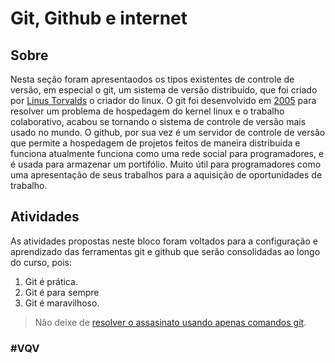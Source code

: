 # Git, Github e internet
## Sobre

Nesta seção foram apresentaodos os tipos existentes de controle de versão, em especial o git, um sistema de versão distribuído, que foi criado por [Linus Torvalds](https://en.wikipedia.org/wiki/Linus_Torvalds) o criador do linux. O git foi desenvolvido em [2005](https://www.atlassian.com/br/git/tutorials/what-is-git) para resolver um problema de hospedagem do kernel linux e o trabalho colaborativo, acabou se tornando o sistema de controle de versão mais usado no mundo. 
O github, por sua vez é um servidor de controle de versão que permite a hospedagem de projetos feitos de maneira distribuida e funciona atualmente funciona como uma rede social para programadores, e é usada para armazenar um portifólio. Muito útil para programadores como uma apresentação de seus trabalhos para a aquisição de oportunidades de trabalho.

## Atividades

As atividades propostas neste bloco foram voltados para a configuração e aprendizado das ferramentas git e github que serão consolidadas ao longo do curso, pois:

1. Git é prática. 
2. Git é para sempre
3. Git é maravilhoso.

>Não deixe de [resolver o assasinato usando apenas comandos git](https://github.com/nivbend/gitstery).

### #VQV